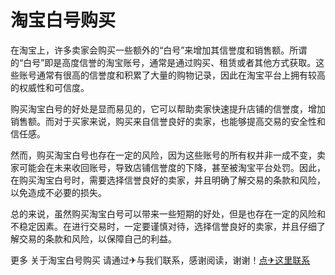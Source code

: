 # 淘宝白号购买

在淘宝上，许多卖家会购买一些额外的“白号”来增加其信誉度和销售额。所谓的“白号”即是高度信誉的淘宝账号，通常是通过购买、租赁或者其他方式获取。这些账号通常有很高的信誉度和积累了大量的购物记录，因此在淘宝平台上拥有较高的权威性和可信度。

购买淘宝白号的好处是显而易见的，它可以帮助卖家快速提升店铺的信誉度，增加销售额。而对于买家来说，购买来自信誉良好的卖家，也能够提高交易的安全性和信任感。

然而，购买淘宝白号也存在一定的风险，因为这些账号的所有权并非一成不变，卖家可能会在未来收回账号，导致店铺信誉度的下降，甚至被淘宝平台处罚。因此，在购买淘宝白号时，需要选择信誉良好的卖家，并且明确了解交易的条款和风险，以免造成不必要的损失。

总的来说，虽然购买淘宝白号可以带来一些短期的好处，但是也存在一定的风险和不稳定因素。在进行交易时，一定要谨慎对待，选择信誉良好的卖家，并且仔细了解交易的条款和风险，以保障自己的利益。

更多 关于淘宝白号购买 请通过✈与我们联系，感谢阅读，谢谢！[点✈这里联系](https://bbs.k02.cc)